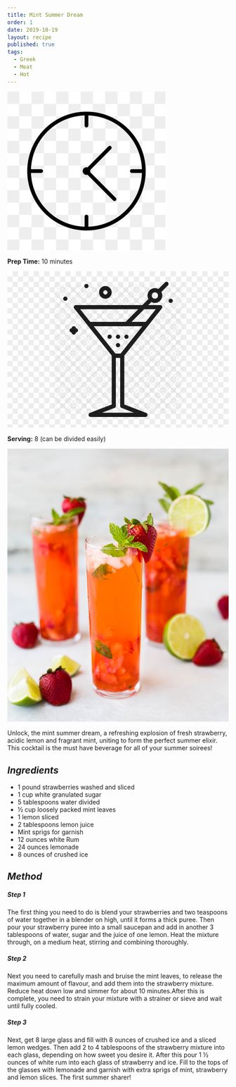```yaml
---
title: Mint Summer Dream
order: 1
date: 2019-10-19
layout: recipe
published: true
tags:
  - Greek
  - Meat
  - Hot
---
```

![Clock ](../uploads/7ea0677ead6d638f0d39fdf09c0e5b6f.jpg "Clock ")

**Prep Time:** 10 minutes 

![Cocktail](../uploads/236-2364242_margarita-icon-cocktail.png.jpeg "Servings ")

**Serving:** 8 (can be divided easily)

![Strawberry lime mint cocktail](../uploads/whitney-wright-tgqkxqc-t_u-unsplash.jpg "Mint Summer Dream")

Unlock, the mint summer dream, a refreshing explosion of fresh strawberry, acidic lemon and fragrant mint, uniting to form the perfect summer elixir. This cocktail is the must have beverage for all of your summer soirees! 

## *Ingredients* 

* 1 pound strawberries washed and sliced
* 1 cup white granulated sugar
* 5 tablespoons water divided
* ½ cup loosely packed mint leaves
* 1 lemon sliced
* 2 tablespoons lemon juice
* Mint sprigs for garnish
* 12 ounces white Rum
* 24 ounces lemonade
* 8 ounces of crushed ice

## *Method* 

##### *Step 1*

The first thing you need to do is blend your strawberries and two teaspoons of water together in a blender on high, until it forms a thick puree. Then pour your strawberry puree into a small saucepan and add in another 3 tablespoons of water, sugar and the juice of one lemon. Heat the mixture through, on a medium heat, stirring and combining thoroughly. 

##### *Step 2*

Next you need to carefully mash and bruise the mint leaves, to release the maximum amount of flavour, and add them into the strawberry mixture. Reduce heat down low and simmer for about 10 minutes.After this is complete, you need to strain your mixture with a strainer or sieve and wait until fully cooled.

##### *Step 3*

Next, get 8 large glass and fill with 8 ounces of crushed ice and a sliced lemon wedges. Then add 2 to 4 tablespoons of the strawberry mixture into each glass, depending on how sweet you desire it. After this pour 1 ½ ounces of white rum into each glass of strawberry and ice. Fill to the tops of the glasses with lemonade and garnish with extra sprigs of mint, strawberry and lemon slices. The first summer sharer!